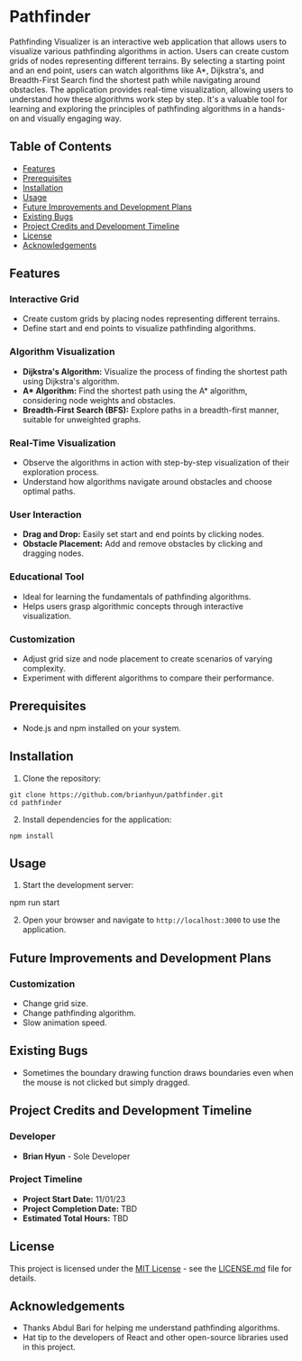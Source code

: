 # Pathfinder

Pathfinding Visualizer is an interactive web application that allows users to visualize various pathfinding algorithms in action. Users can create custom grids of nodes representing different terrains. By selecting a starting point and an end point, users can watch algorithms like A\*, Dijkstra's, and Breadth-First Search find the shortest path while navigating around obstacles. The application provides real-time visualization, allowing users to understand how these algorithms work step by step. It's a valuable tool for learning and exploring the principles of pathfinding algorithms in a hands-on and visually engaging way.

## Table of Contents

- [Features](#features)
- [Prerequisites](#prerequisites)
- [Installation](#installation)
- [Usage](#usage)
- [Future Improvements and Development Plans](#future-improvements-and-development-plans)
- [Existing Bugs](#existing-bugs)
- [Project Credits and Development Timeline](#project-credits-and-development-timeline)
- [License](#license)
- [Acknowledgements](#acknowledgements)

## Features

### Interactive Grid

- Create custom grids by placing nodes representing different terrains.
- Define start and end points to visualize pathfinding algorithms.

### Algorithm Visualization

- **Dijkstra's Algorithm:** Visualize the process of finding the shortest path using Dijkstra's algorithm.
- **A\* Algorithm:** Find the shortest path using the A\* algorithm, considering node weights and obstacles.
- **Breadth-First Search (BFS):** Explore paths in a breadth-first manner, suitable for unweighted graphs.

### Real-Time Visualization

- Observe the algorithms in action with step-by-step visualization of their exploration process.
- Understand how algorithms navigate around obstacles and choose optimal paths.

### User Interaction

- **Drag and Drop:** Easily set start and end points by clicking nodes.
- **Obstacle Placement:** Add and remove obstacles by clicking and dragging nodes.

### Educational Tool

- Ideal for learning the fundamentals of pathfinding algorithms.
- Helps users grasp algorithmic concepts through interactive visualization.

### Customization

- Adjust grid size and node placement to create scenarios of varying complexity.
- Experiment with different algorithms to compare their performance.

## Prerequisites

- Node.js and npm installed on your system.

## Installation

1. Clone the repository:

```
git clone https://github.com/brianhyun/pathfinder.git
cd pathfinder
```

2. Install dependencies for the application:

```
npm install
```

## Usage

1. Start the development server:

npm run start

2. Open your browser and navigate to `http://localhost:3000` to use the application.

## Future Improvements and Development Plans

### Customization

- Change grid size.
- Change pathfinding algorithm.
- Slow animation speed.

## Existing Bugs

- Sometimes the boundary drawing function draws boundaries even when the mouse is not clicked but simply dragged.

## Project Credits and Development Timeline

### Developer

- **Brian Hyun** - Sole Developer

### Project Timeline

- **Project Start Date:** 11/01/23
- **Project Completion Date:** TBD
- **Estimated Total Hours:** TBD

## License

This project is licensed under the [MIT License](LICENSE.md) - see the [LICENSE.md](LICENSE.md) file for details.

## Acknowledgements

- Thanks Abdul Bari for helping me understand pathfinding algorithms.
- Hat tip to the developers of React and other open-source libraries used in this project.
